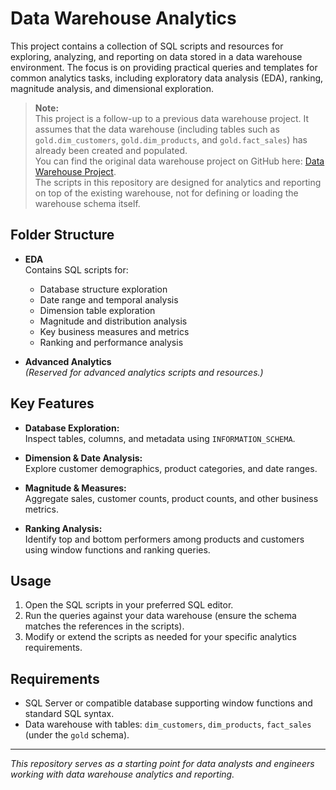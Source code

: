 # Data Warehouse Analytics

This project contains a collection of SQL scripts and resources for exploring, analyzing, and reporting on data stored in a data warehouse environment. The focus is on providing practical queries and templates for common analytics tasks, including exploratory data analysis (EDA), ranking, magnitude analysis, and dimensional exploration.

> **Note:**  
> This project is a follow-up to a previous data warehouse project. It assumes that the data warehouse (including tables such as `gold.dim_customers`, `gold.dim_products`, and `gold.fact_sales`) has already been created and populated.  
> You can find the original data warehouse project on GitHub here: [Data Warehouse Project](https://github.com/sirgicheha/SQL-Data-Warehouse-Project).  
> The scripts in this repository are designed for analytics and reporting on top of the existing warehouse, not for defining or loading the warehouse schema itself.

## Folder Structure

- **EDA**  
  Contains SQL scripts for:
  - Database structure exploration
  - Date range and temporal analysis
  - Dimension table exploration
  - Magnitude and distribution analysis
  - Key business measures and metrics
  - Ranking and performance analysis

- **Advanced Analytics**  
  *(Reserved for advanced analytics scripts and resources.)*

## Key Features

- **Database Exploration:**  
  Inspect tables, columns, and metadata using `INFORMATION_SCHEMA`.

- **Dimension & Date Analysis:**  
  Explore customer demographics, product categories, and date ranges.

- **Magnitude & Measures:**  
  Aggregate sales, customer counts, product counts, and other business metrics.

- **Ranking Analysis:**  
  Identify top and bottom performers among products and customers using window functions and ranking queries.

## Usage

1. Open the SQL scripts in your preferred SQL editor.
2. Run the queries against your data warehouse (ensure the schema matches the references in the scripts).
3. Modify or extend the scripts as needed for your specific analytics requirements.

## Requirements

- SQL Server or compatible database supporting window functions and standard SQL syntax.
- Data warehouse with tables: `dim_customers`, `dim_products`, `fact_sales` (under the `gold` schema).

---

*This repository serves as a starting point for data analysts and engineers working with data warehouse analytics and reporting.*